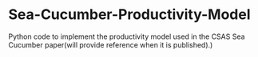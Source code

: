 # Sea-Cucumber-Productivity-Model
Python code to implement the productivity model used in the CSAS Sea Cucumber paper(will provide reference when it is published).)
